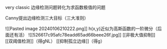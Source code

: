 very classic
边缘检测问题转化为求函数极值的问题 

Canny提出边缘检测三大目标（三大准则）

![[Pasted image 20240106210222.png]]
h(x,y)近似为高斯函数的一阶微分（后面还有活）
![[526617c95afc78eadd65ad66beee26f.jpg]]
[[非极大值抑制]]
[[双阈值检测]]（得gNL）
[[抑制孤立边缘]]（得g）